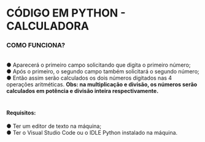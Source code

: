 <h1>CÓDIGO EM PYTHON - CALCULADORA</h1>

<h3>COMO FUNCIONA?</h3> <br>
 ● Aparecerá o primeiro campo solicitando que digita o primeiro número; <br>
 ● Após o primeiro, o segundo campo também solicitará o segundo número; <br>
 ● Então assim serão calculados os dois números digitados nas 4 operações aritméticas.

<strong>
Obs: na multiplicação e divisão, os números serão calculados em potência e divisão inteira respectivamente.</strong>


# <h4>Requisitos:
 ● Ter um editor de texto na máquina; <br>
 ● Ter o Visual Studio Code ou o IDLE Python instalado na máquina.</h4>
